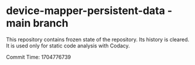 # device-mapper-persistent-data - main branch

This repository contains frozen state of the repository.
Its history is cleared. It is used only for static code
analysis with Codacy.

Commit Time: 1704776739